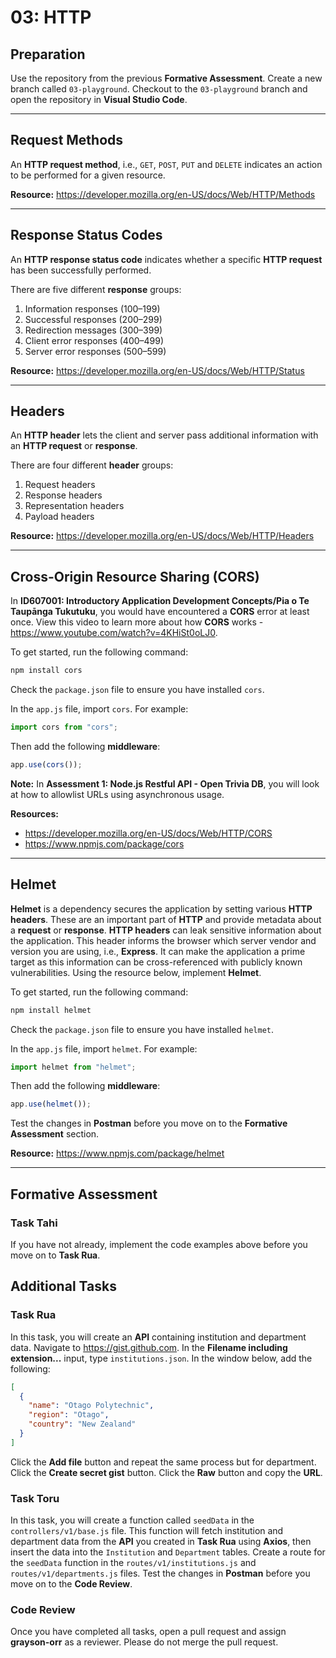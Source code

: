 # 03: HTTP

## Preparation

Use the repository from the previous **Formative Assessment**. Create a new branch called `03-playground`. Checkout to the `03-playground` branch and open the repository in **Visual Studio Code**.

---

## Request Methods

An **HTTP request method**, i.e., `GET`, `POST`, `PUT` and `DELETE` indicates an action to be performed for a given resource.

**Resource:** <https://developer.mozilla.org/en-US/docs/Web/HTTP/Methods>

---

## Response Status Codes

An **HTTP response status code** indicates whether a specific **HTTP request** has been successfully performed.

There are five different **response** groups:

1. Information responses (100–199)
2. Successful responses (200–299)
3. Redirection messages (300–399)
4. Client error responses (400–499)
5. Server error responses (500–599)

**Resource:** <https://developer.mozilla.org/en-US/docs/Web/HTTP/Status>

---

## Headers

An **HTTP header** lets the client and server pass additional information with an **HTTP request** or **response**.

There are four different **header** groups:

1. Request headers
2. Response headers
3. Representation headers
4. Payload headers

**Resource:** <https://developer.mozilla.org/en-US/docs/Web/HTTP/Headers>

---

## Cross-Origin Resource Sharing (CORS)

In **ID607001: Introductory Application Development Concepts/Pia o Te Taupānga Tukutuku**, you would have encountered a **CORS** error at least once. View this video to learn more about how **CORS** works - <https://www.youtube.com/watch?v=4KHiSt0oLJ0>.

To get started, run the following command:

```bash
npm install cors
```

Check the `package.json` file to ensure you have installed `cors`.

In the `app.js` file, import `cors`. For example:

```js
import cors from "cors";
```

Then add the following **middleware**:

```js
app.use(cors());
```

**Note:** In **Assessment 1: Node.js Restful API - Open Trivia DB**, you will look at how to allowlist URLs using asynchronous usage.

**Resources:**

- <https://developer.mozilla.org/en-US/docs/Web/HTTP/CORS>
- <https://www.npmjs.com/package/cors>

---

## Helmet

**Helmet** is a dependency secures the application by setting various **HTTP headers**. These are an important part of **HTTP** and provide metadata about a **request** or **response**. **HTTP headers** can leak sensitive information about the application. This header informs the browser which server vendor and version you are using, i.e., **Express**. It can make the application a prime target as this information can be cross-referenced with publicly known vulnerabilities. Using the resource below, implement **Helmet**.

To get started, run the following command:

```bash
npm install helmet
```

Check the `package.json` file to ensure you have installed `helmet`.

In the `app.js` file, import `helmet`. For example:

```js
import helmet from "helmet";
```

Then add the following **middleware**:

```js
app.use(helmet());
```

Test the changes in **Postman** before you move on to the **Formative Assessment** section.

**Resource:** <https://www.npmjs.com/package/helmet>

---

## Formative Assessment

### Task Tahi

If you have not already, implement the code examples above before you move on to **Task Rua**.

## Additional Tasks

### Task Rua

In this task, you will create an **API** containing institution and department data. Navigate to <https://gist.github.com>. In the **Filename including extension...** input, type `institutions.json`. In the window below, add the following:

```json
[
  {
    "name": "Otago Polytechnic",
    "region": "Otago",
    "country": "New Zealand"
  }   
]
```

Click the **Add file** button and repeat the same process but for department. Click the **Create secret gist** button. Click the **Raw** button and copy the **URL**.

### Task Toru

In this task, you will create a function called `seedData` in the `controllers/v1/base.js` file. This function will fetch institution and department data from the **API** you created in **Task Rua** using **Axios**, then insert the data into the `Institution` and `Department` tables. Create a route for the `seedData` function in the `routes/v1/institutions.js` and `routes/v1/departments.js` files. Test the changes in **Postman** before you move on to the **Code Review**.

### Code Review

Once you have completed all tasks, open a pull request and assign **grayson-orr** as a reviewer. Please do not merge the pull request.
